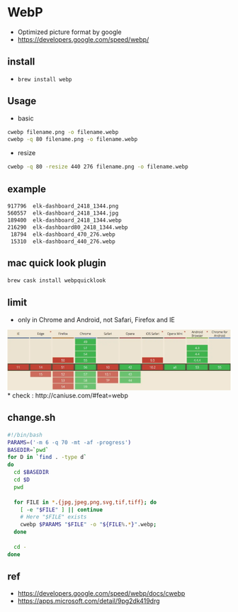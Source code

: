 # WebP
* Optimized picture format by google
* https://developers.google.com/speed/webp/

## install
* `brew install webp`

## Usage
* basic
```sh
cwebp filename.png -o filename.webp
cwebp -q 80 filename.png -o filename.webp
```

* resize
```sh
cwebp -q 80 -resize 440 276 filename.png -o filename.webp
```

## example
```
917796  elk-dashboard_2418_1344.png
560557  elk-dashboard_2418_1344.jpg
189400  elk-dashboard_2418_1344.webp
216290  elk-dashboard80_2418_1344.webp
 18794  elk-dashboard_470_276.webp
 15310  elk-dashboard_440_276.webp
```

## mac quick look plugin
```sh
brew cask install webpquicklook
```

## limit
* only in Chrome and Android, not Safari, Firefox and IE
<img src="images/caniuse.webp" alt="webp limited" class="img"/>
* check : http://caniuse.com/#feat=webp

## change.sh

```sh
#!/bin/bash
PARAMS=('-m 6 -q 70 -mt -af -progress')
BASEDIR=`pwd`
for D in `find . -type d`
do
  cd $BASEDIR
  cd $D
  pwd

  for FILE in *.{jpg,jpeg,png,svg,tif,tiff}; do
    [ -e "$FILE" ] || continue
    # Here "$FILE" exists
    cwebp $PARAMS "$FILE" -o "${FILE%.*}".webp;
  done

  cd -
done
```

## ref
* https://developers.google.com/speed/webp/docs/cwebp
* https://apps.microsoft.com/detail/9pg2dk419drg

